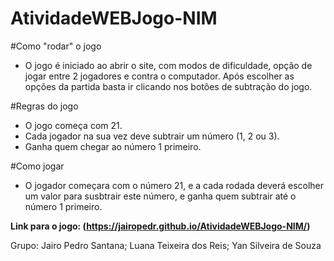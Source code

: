# AtividadeWEBJogo-NIM

#Como "rodar" o jogo
- O jogo é iniciado ao abrir o site, com modos de dificuldade, opção de jogar entre 2 jogadores e contra o computador. Após escolher as opções da partida basta ir clicando nos botões de subtração do jogo.
  
#Regras do jogo
- O jogo começa com 21.
- Cada jogador na sua vez deve subtrair um número (1, 2 ou 3).
- Ganha quem chegar ao número 1 primeiro.

#Como jogar
- O jogador começara com o número 21, e a cada rodada deverá escolher um valor para susbtrair este número, e ganha quem subtrair até o número 1 primeiro.

**Link para o jogo: (https://jairopedr.github.io/AtividadeWEBJogo-NIM/)**

Grupo: Jairo Pedro Santana; Luana Teixeira dos Reis; Yan Silveira de Souza
